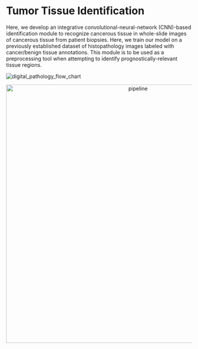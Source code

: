 # Tumor Tissue Identification
Here, we develop an integrative convolutional-neural-network (CNN)-based identification module to recognize cancerous tissue in whole-slide images of cancerous tissue from patient biopsies. Here, we train our model on a previously established dataset of histopathology images labeled with cancer/benign tissue annotations. This module is to be used as a preprocessing tool when attempting to identify prognostically-relevant tissue regions.

![digital_pathology_flow_chart](https://github.com/vrishankc/Phase-One-Tumor-Tile-Identification/assets/109028447/757b685a-3b80-46cf-990d-8f305f8edb7c)

<center>
  <img width="700" alt="pipeline" src="https://github.com/vrishankc/Phase-One-Tumor-Tile-Identification/assets/109028447/0ab46c0e-73e2-4060-a35b-8fb77682c85b">
</center>

